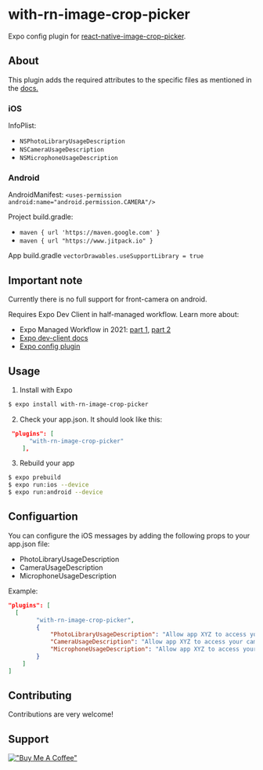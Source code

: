 # with-rn-image-crop-picker

Expo config plugin for [react-native-image-crop-picker](https://github.com/ivpusic/react-native-image-crop-picker).

## About

This plugin adds the required attributes to the specific files as mentioned in the [docs.](https://github.com/ivpusic/react-native-image-crop-picker#step-3)

### iOS

InfoPlist:

- `NSPhotoLibraryUsageDescription`
- `NSCameraUsageDescription`
- `NSMicrophoneUsageDescription`

### Android

AndroidManifest: `<uses-permission android:name="android.permission.CAMERA"/>`

Project build.gradle:

- `maven { url 'https://maven.google.com' }`
- `maven { url "https://www.jitpack.io" }`

App build.gradle `vectorDrawables.useSupportLibrary = true`

## Important note

Currently there is no full support for front-camera on android.

Requires Expo Dev Client in half-managed workflow.
Learn more about:

- Expo Managed Workflow in 2021: [part 1](https://blog.expo.io/expo-managed-workflow-in-2021-5b887bbf7dbb), [part 2](https://blog.expo.io/expo-managed-workflow-in-2021-d1c9b68aa10)
- [Expo dev-client docs](https://docs.expo.dev/clients/getting-started/)
- [Expo config plugin](https://docs.expo.io/guides/config-plugins)

## Usage

1. Install with Expo

```sh
$ expo install with-rn-image-crop-picker
```

2. Check your app.json. It should look like this:

```json
 "plugins": [
      "with-rn-image-crop-picker"
    ],
```

3. Rebuild your app

```sh
$ expo prebuild
$ expo run:ios --device
$ expo run:android --device
```

## Configuartion

You can configure the iOS messages by adding the following props to your app.json file:

- PhotoLibraryUsageDescription
- CameraUsageDescription
- MicrophoneUsageDescription

Example:

```json
"plugins": [
  [
		"with-rn-image-crop-picker",
		{
			"PhotoLibraryUsageDescription": "Allow app XYZ to access your photos",
			"CameraUsageDescription": "Allow app XYZ to access your camera",
			"MicrophoneUsageDescription": "Allow app XYZ to access your microphone"
		}
	]
]
```

## Contributing

Contributions are very welcome!

## Support

[!["Buy Me A Coffee"](https://www.buymeacoffee.com/assets/img/custom_images/orange_img.png)](https://www.buymeacoffee.com/mwegener)
